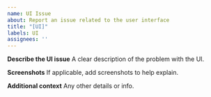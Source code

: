 ```yaml
---
name: UI Issue
about: Report an issue related to the user interface
title: "[UI]"
labels: UI
assignees: ''
---
```


**Describe the UI issue**
A clear description of the problem with the UI.

**Screenshots**
If applicable, add screenshots to help explain.

**Additional context**
Any other details or info.
